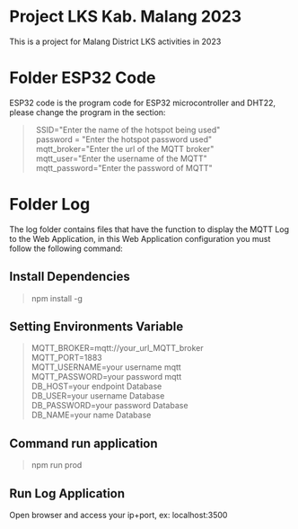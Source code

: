 # Project LKS Kab. Malang 2023
<p>This is a project for Malang District LKS activities in 2023</p>

# Folder ESP32 Code
ESP32 code is the program code for ESP32 microcontroller and DHT22, please change the program in the section:
>&nbsp;&nbsp;SSID="Enter the name of the hotspot being used"<br/>
>&nbsp;&nbsp;password = "Enter the hotspot password used"<br/>
>&nbsp;&nbsp;mqtt_broker="Enter the url of the MQTT broker"<br/>
>&nbsp;&nbsp;mqtt_user="Enter the username of the MQTT"<br/>
>&nbsp;&nbsp;mqtt_password="Enter the password of MQTT"<br/>

# Folder Log
The log folder contains files that have the function to display the MQTT Log to the Web Application, in this Web Application configuration you must follow the following command:
## Install Dependencies
>npm install -g

## Setting Environments Variable
>MQTT_BROKER=mqtt://your_url_MQTT_broker<br/>
>MQTT_PORT=1883<br/>
>MQTT_USERNAME=your username mqtt<br/>
>MQTT_PASSWORD=your password mqtt<br/>
>DB_HOST=your endpoint Database<br/>
>DB_USER=your username Database<br/>
>DB_PASSWORD=your password Database<br/>
>DB_NAME=your name Database<br/>

## Command run application
>npm run prod

## Run Log Application
Open browser and access your ip+port, ex: localhost:3500
